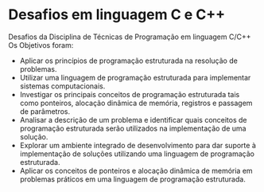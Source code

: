 # Desafios em linguagem C e C++
Desafios da Disciplina de Técnicas de Programação em linguagem C/C++
Os Objetivos foram:
- Aplicar os princípios de programação estruturada na resolução de problemas.
- Utilizar uma linguagem de programação estruturada para implementar sistemas computacionais.
- Investigar os principais conceitos de programação estruturada tais como ponteiros, alocação dinâmica de memória, registros
e passagem de parâmetros.
- Analisar a descrição de um problema e identificar quais conceitos de programação estruturada serão utilizados na
implementação de uma solução.
- Explorar um ambiente integrado de desenvolvimento para dar suporte à implementação de soluções utilizando uma
linguagem de programação estruturada.
- Aplicar os conceitos de ponteiros e alocação dinâmica de memória em problemas práticos em uma linguagem de
programação estruturada.
